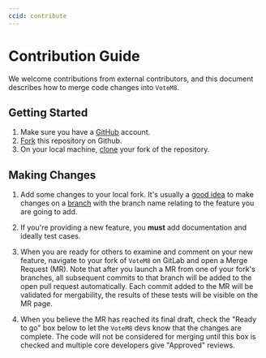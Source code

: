 ```yaml
---
ccid: contribute
---
```


# Contribution Guide

We welcome contributions from external contributors, and this document describes how to merge code changes into `VoteM8`. 

## Getting Started

1. Make sure you have a [GitHub](https://github.com/signup/free) account.
2. [Fork](https://help.github.com/articles/fork-a-repo/) this repository on Github.
3. On your local machine, [clone](https://help.github.com/articles/cloning-a-repository/) your fork of the repository.

## Making Changes

1. Add some changes to your local fork.  It's usually a [good idea](http://blog.jasonmeridth.com/posts/do-not-issue-pull-requests-from-your-master-branch/) to make changes on a [branch](https://help.github.com/articles/creating-and-deleting-branches-within-your-repository/) with the branch name relating to the feature you are going to add.

2. If you're providing a new feature, you **must** add documentation and ideally test cases.

3. When you are ready for others to examine and comment on your new feature, navigate to your fork of `VoteM8` on GitLab and open a Merge Request (MR). Note that after you launch a MR from one of your fork's branches, all subsequent commits to that branch will be added to the open pull request automatically.  Each commit added to the MR will be validated for mergability, the results of these tests will be visible on the MR page.

4. When you believe the MR has reached its final draft, check the "Ready to go" box below to let the `VoteM8` devs know that the changes are complete. The code will not be considered for merging until this box is checked and multiple core developers give "Approved" reviews.